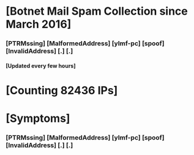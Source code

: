 # [Botnet Mail Spam Collection since March 2016]
### [PTRMssing] [MalformedAddress] [ylmf-pc] [spoof] [InvalidAddress] [.] [.]
#### [Updated every few hours]

# [Counting 82436 IPs]

# [Symptoms] 
###   [PTRMssing] [MalformedAddress] [ylmf-pc] [spoof] [InvalidAddress] [.] [.]
